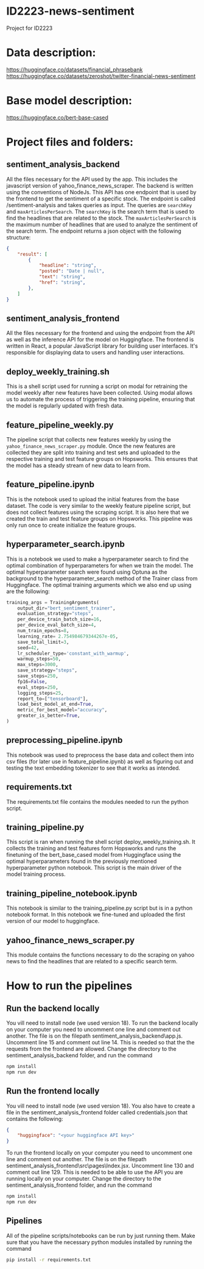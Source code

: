 # ID2223-news-sentiment
Project for ID2223

# Data description:
https://huggingface.co/datasets/financial_phrasebank
https://huggingface.co/datasets/zeroshot/twitter-financial-news-sentiment

# Base model description:
https://huggingface.co/bert-base-cased


# Project files and folders:

## sentiment_analysis_backend
All the files necessary for the API used by the app. This includes the javascript version of yahoo_finance_news_scraper. The backend is written using the conventions of NodeJs. This API has one endpoint that is used by the frontend to get the sentiment of a specific stock. The endpoint is called /sentiment-analysis and takes queries as input. The queries are `searchKey` and `maxArticlesPerSearch`. The `searchKey` is the search term that is used to find the headlines that are related to the stock. The `maxArticlesPerSearch` is the maximum number of headlines that are used to analyze the sentiment of the search term. The endpoint returns a json object with the following structure:
```json
{
    "result": [
        {
            "headline": "string",
            "posted": "Date | null",
            "text": "string",
            "href": "string",
        },
    ]
}
```

## sentiment_analysis_frontend
All the files necessary for the frontend and using the endpoint from the API as well as the inference API for the model on Huggingface. The frontend is written in React, a popular JavaScript library for building user interfaces. It's responsible for displaying data to users and handling user interactions.

## deploy_weekly_training.sh
This is a shell script used for running a script on modal for retraining the model weekly after new features have been collected. Using modal allows us to automate the process of triggering the training pipeline, ensuring that the model is regularly updated with fresh data.

## feature_pipeline_weekly.py
The pipeline script that collects new features weekly by using the `yahoo_finance_news_scraper.py` module. Once the new features are collected they are split into training and test sets and uploaded to the respective training and test feature groups on Hopsworks. This ensures that the model has a steady stream of new data to learn from.

## feature_pipeline.ipynb
This is the notebook used to upload the initial features from the base dataset. The code is very similar to the weekly feature pipeline script, but does not collect features using the scraping script. It is also here that we created the train and test feature groups on Hopsworks. This pipeline was only run once to create initialize the feature groups.

## hyperparameter_search.ipynb
This is a notebook we used to make a hyperparameter search to find the optimal combination of hyperparameters for when we train the model. The optimal hyperparameter search were found using Optuna as the background to the hyperparameter_search method of the Trainer class from Huggingface. The optimal training arguments which we also end up using are the following:

```python
training_args = TrainingArguments(
    output_dir="bert_sentiment_trainer", 
    evaluation_strategy="steps",
    per_device_train_batch_size=16,
    per_device_eval_batch_size=4,
    num_train_epochs=8,
    learning_rate= 2.754984679344267e-05,
    save_total_limit=3,
    seed=42,
    lr_scheduler_type='constant_with_warmup',
    warmup_steps=50,
    max_steps=3000,
    save_strategy="steps",
    save_steps=250,
    fp16=False,
    eval_steps=250,
    logging_steps=25,
    report_to=["tensorboard"],
    load_best_model_at_end=True,
    metric_for_best_model="accuracy",
    greater_is_better=True,
)
```


## preprocessing_pipeline.ipynb
This notebook was used to preprocess the base data and collect them into csv files (for later use in feature_pipeline.ipynb) as well as figuring out and testing the text embedding tokenizer to see that it works as intended.

## requirements.txt
The requirements.txt file contains the modules needed to run the python script.

## training_pipeline.py
This script is ran when running the shell script deploy_weekly_training.sh. It collects the training and test features form Hopsworks and runs the finetuning of the bert_base_cased model from Huggingface using the optimal hyperparameters found in the previously mentioned hyperparameter python notebook. This script is the main driver of the model training process.

## training_pipeline_notebook.ipynb
This notebook is similar to the training_pipeline.py script but is in a python notebook format. In this notebook we fine-tuned and uploaded the first version of our model to huggingface. 

## yahoo_finance_news_scraper.py
This module contains the functions necessary to do the scraping on yahoo news to find the headlines that are related to a specific search term. 


# How to run the pipelines
## Run the backend locally
You vill need to install node (we used version 18). To run the backend locally on your computer you need to uncomment one line and comment out another. The file is on the filepath sentiment_analysis_backend\app.js. Uncomment line 15 and comment out line 14. This is needed so that the the requests from the frontend are allowed. Change the directory to the sentiment_analysis_backend folder, and run the command
```bash
npm install
npm run dev
```

## Run the frontend locally
You vill need to install node (we used version 18). You also have to create a file in the sentiment_analysis_frontend folder called credentials.json that contains the following:
```json
{
    "huggingface": "<your huggingface API key>"
}
```
To run the frontend locally on your computer you need to uncomment one line and comment out another. The file is on the filepath sentiment_analysis_frontend\src\pages\Index.jsx. Uncomment line 130 and comment out line 129. This is needed to be able to use the API you are running locally on your computer. Change the directory to the sentiment_analysis_frontend folder, and run the command
```bash
npm install
npm run dev
```

## Pipelines
All of the pipeline scripts/notebooks can be run by just running them. Make sure that you have the necessary python modules installed by running the command
```bash
pip install -r requirements.txt
``` 
